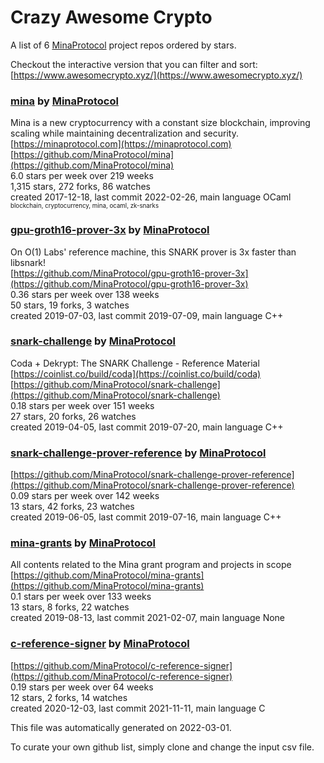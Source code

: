 # Crazy Awesome Crypto
A list of 6 [MinaProtocol](https://github.com/MinaProtocol) project repos ordered by stars.  

Checkout the interactive version that you can filter and sort: 
[https://www.awesomecrypto.xyz/](https://www.awesomecrypto.xyz/)  


### [mina](https://github.com/MinaProtocol/mina) by [MinaProtocol](https://github.com/MinaProtocol)  
Mina is a new cryptocurrency with a constant size blockchain, improving scaling while maintaining decentralization and security.  
[https://minaprotocol.com](https://minaprotocol.com)  
[https://github.com/MinaProtocol/mina](https://github.com/MinaProtocol/mina)  
6.0 stars per week over 219 weeks  
1,315 stars, 272 forks, 86 watches  
created 2017-12-18, last commit 2022-02-26, main language OCaml  
<sub><sup>blockchain, cryptocurrency, mina, ocaml, zk-snarks</sup></sub>


### [gpu-groth16-prover-3x](https://github.com/MinaProtocol/gpu-groth16-prover-3x) by [MinaProtocol](https://github.com/MinaProtocol)  
On O(1) Labs' reference machine, this SNARK prover is 3x faster than libsnark!  
[https://github.com/MinaProtocol/gpu-groth16-prover-3x](https://github.com/MinaProtocol/gpu-groth16-prover-3x)  
0.36 stars per week over 138 weeks  
50 stars, 19 forks, 3 watches  
created 2019-07-03, last commit 2019-07-09, main language C++  


### [snark-challenge](https://github.com/MinaProtocol/snark-challenge) by [MinaProtocol](https://github.com/MinaProtocol)  
Coda + Dekrypt: The SNARK Challenge - Reference Material  
[https://coinlist.co/build/coda](https://coinlist.co/build/coda)  
[https://github.com/MinaProtocol/snark-challenge](https://github.com/MinaProtocol/snark-challenge)  
0.18 stars per week over 151 weeks  
27 stars, 20 forks, 26 watches  
created 2019-04-05, last commit 2019-07-20, main language C++  


### [snark-challenge-prover-reference](https://github.com/MinaProtocol/snark-challenge-prover-reference) by [MinaProtocol](https://github.com/MinaProtocol)  
  
[https://github.com/MinaProtocol/snark-challenge-prover-reference](https://github.com/MinaProtocol/snark-challenge-prover-reference)  
0.09 stars per week over 142 weeks  
13 stars, 42 forks, 23 watches  
created 2019-06-05, last commit 2019-07-16, main language C++  


### [mina-grants](https://github.com/MinaProtocol/mina-grants) by [MinaProtocol](https://github.com/MinaProtocol)  
All contents related to the Mina grant program and projects in scope  
[https://github.com/MinaProtocol/mina-grants](https://github.com/MinaProtocol/mina-grants)  
0.1 stars per week over 133 weeks  
13 stars, 8 forks, 22 watches  
created 2019-08-13, last commit 2021-02-07, main language None  


### [c-reference-signer](https://github.com/MinaProtocol/c-reference-signer) by [MinaProtocol](https://github.com/MinaProtocol)  
  
[https://github.com/MinaProtocol/c-reference-signer](https://github.com/MinaProtocol/c-reference-signer)  
0.19 stars per week over 64 weeks  
12 stars, 2 forks, 14 watches  
created 2020-12-03, last commit 2021-11-11, main language C  


This file was automatically generated on 2022-03-01.  

To curate your own github list, simply clone and change the input csv file.  